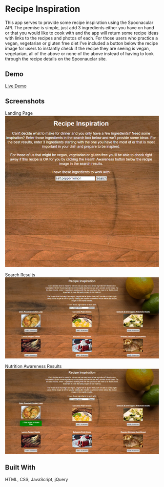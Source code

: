 # Recipe Inspiration
This app serves to provide some recipe inspiration using the Spoonacular API. The premise is simple, just add 3 ingredients either you have on hand or that you would like to cook with and the app will return some recipe ideas with links to the recipes and photos of each. For those users who practice a vegan, vegetarian or gluten free diet I've included a button below the recipe image for users to instantly check if the recipe they are seeing is vegan, vegetarian, all of the above or none of the above instead of having to look through the recipe details on the Spoonauclar site.

## Demo
[Live Demo](https://anthonypagano.github.io/recipe-inspiration/)

## Screenshots
Landing Page<br>
![landing page](screenshots/recipe-inspiration-landing.png)

Search Results
![search_results](screenshots/recipe-inspiration-results.png)

Nutrition Awareness Results
![nutrition awareness results](screenshots/recipe-inspiration-health-awareness-clicked.png)

## Built With
HTML, CSS, JavaScript, jQuery
